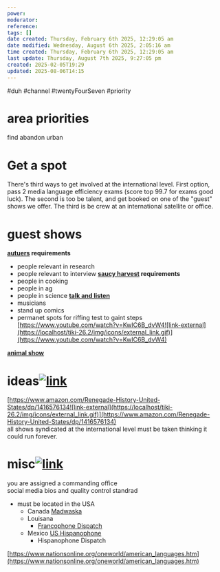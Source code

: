 ```yaml
---
power: 
moderator: 
reference: 
tags: []
date created: Thursday, February 6th 2025, 12:29:05 am
date modified: Wednesday, August 6th 2025, 2:05:16 am
time created: Thursday, February 6th 2025, 12:29:05 am
last update: Thursday, August 7th 2025, 9:27:05 pm
created: 2025-02-05T19:29
updated: 2025-08-06T14:15
---
```

#duh #channel #twentyFourSeven #priority 


# area priorities

find abandon urban

# Get a spot

There's third ways to get involved at the international level. First option, pass 2 media language efficiency exams (score top 99.7 for exams good luck). The second is too be talent, and get booked on one of the "guest" shows we offer. The third is be crew at an international satellite or office.

# guest shows
**[autuers](https://localhost/tiki-26.2/tiki-index.php?page=autuers "autuers") requirements**
- people relevant in research
- people relevant to interview
**[saucy harvest](https://localhost/tiki-26.2/tiki-index.php?page=saucy-harvest "saucy harvest") requirements**
- people in cooking
- people in ag
- people in science
**[talk and listen](https://localhost/tiki-26.2/tiki-editpage.php?page=talk+and+listen)**
- musicians
- stand up comics
- permanet spots for riffing test to gaint steps [https://www.youtube.com/watch?v=KwIC6B_dvW4![link-external](https://localhost/tiki-26.2/img/icons/external_link.gif)](https://www.youtube.com/watch?v=KwIC6B_dvW4)

  
**[animal show](https://localhost/tiki-26.2/tiki-editpage.php?page=animal+show)**

# ideas[![link](https://localhost/tiki-26.2/img/icons/link.png)](https://localhost/tiki-26.2/tiki-index.php?page=internationally-syndicated#ideas)

[https://www.amazon.com/Renegade-History-United-States/dp/1416576134![link-external](https://localhost/tiki-26.2/img/icons/external_link.gif)](https://www.amazon.com/Renegade-History-United-States/dp/1416576134)  
all shows syndicated at the international level must be taken thinking it could run forever.

  

# misc[![link](https://localhost/tiki-26.2/img/icons/link.png)](https://localhost/tiki-26.2/tiki-index.php?page=internationally-syndicated#misc)

you are assigned a commanding office  
social media bios and quality control standrad

- must be located in the USA
    - Canada [Madwaska](https://localhost/tiki-26.2/tiki-editpage.php?page=Aroostock+County)
    - Louisana
        - [Francophone Dispatch](https://localhost/tiki-26.2/tiki-editpage.php?page=Francophone+Dispatch)
    - Mexico [US Hispanophone](https://localhost/tiki-26.2/tiki-editpage.php?page=US+Hispanophone)
        - Hispanophone Dispatch

[https://www.nationsonline.org/oneworld/american_languages.htm](https://www.nationsonline.org/oneworld/american_languages.htm)